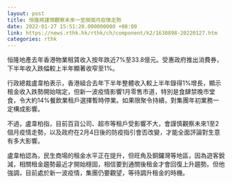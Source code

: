 ```yaml
---
layout: post
title: 恒隆將謹慎觀察未來一至兩個月疫情走勢
date: 2022-01-27 15:51:28.000000000 +08:00
link: https://news.rthk.hk/rthk/ch/component/k2/1630898-20220127.htm
categories: rthk
---
```


恒隆地產去年香港物業租賃收入按年跌近7%至33.8億元。受惠政府推出消費券，下半年收入跌幅較上半年顯著收窄至1%。

行政總裁盧韋柏表示，香港組合去年下半年整體收入較上半年錄得1%增長，顯示租金收入跌勢開始喘定，但新一波疫情影響1月零售市道，特別是食肆禁晚市堂食，令大約14%餐飲業租戶選擇暫時停業。如果限聚令持續，對集團年初業務一定構成影響。

不過，盧韋柏指，目前百貨公司、超市等租戶受影響不大，會謹慎觀察未來1至2個月疫情走勢，以及政府在2月4日後的防疫指引會否改變，才能全面評論對生意有多大影響。

盧韋柏認為，民生商場的租金水平正在提升，但旺角及銅鑼灣等地區，因為遊客銳減，相關租金趨勢最近才開始穩固，相信要到通關後租金才會回復上升趨勢。但他強調，目前處於新一波疫情，集團仍要觀望，等待調升租金的時機。
